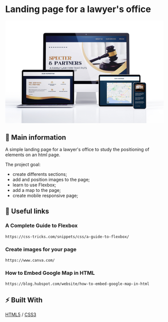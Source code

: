 # Landing page for a lawyer's office

![cover](/assets/lawyer.jpg)

## 🦉 Main information

A simple landing page for a lawyer's office to study the positioning of elements on an html page.

The project goal:
- create differents sections;
- add and position images to the page;
- learn to use Flexbox;
- add a map to the page;
- create mobile responsive page;

## 🦊 Useful links 

### A Complete Guide to Flexbox

```
https://css-tricks.com/snippets/css/a-guide-to-flexbox/
```

### Create images for your page

```
https://www.canva.com/
```

### How to Embed Google Map in HTML

```
https://blog.hubspot.com/website/how-to-embed-google-map-in-html
```

## ⚡ Built With
[HTML5](https://www.w3schools.com/html/) / [CSS3](https://www.w3schools.com/css/) 
